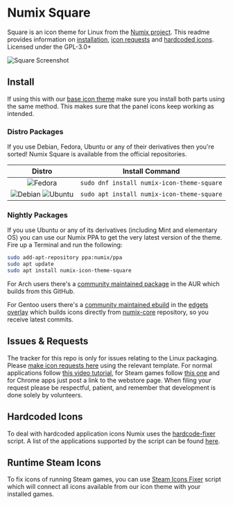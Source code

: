 # Numix Square

Square is an icon theme for Linux from the [Numix project](https://numixproject.github.io/). This readme provides information on [installation](https://github.com/numixproject/numix-icon-theme-square/#installation), [icon requests](https://github.com/numixproject/numix-icon-theme-square/#icon-requests) and [hardcoded icons](https://github.com/numixproject/numix-icon-theme-square/#hardcoded-icons). Licensed under the GPL-3.0+

![Square Screenshot](https://user-images.githubusercontent.com/27789806/35548117-fc605166-0542-11e8-8dd4-a588753bb0f8.png)

## Install

If using this with our [base icon theme](https://github.com/numixproject/numix-icon-theme) make sure you install both parts using the same method. This makes sure that the panel icons keep working as intended.

### Distro Packages

If you use Debian, Fedora, Ubuntu or any of their derivatives then you're sorted! Numix Square is available from the official repositories.

| Distro | Install Command |
| :----: | :----:|
| ![Fedora] | `sudo dnf install numix-icon-theme-square` |
| ![Debian]&nbsp;![Ubuntu]| `sudo apt install numix-icon-theme-square` |

### Nightly Packages

If you use Ubuntu or any of its derivatives (including Mint and elementary OS) you can use our Numix PPA to get the very latest version of the theme. Fire up a Terminal and run the following:

```bash
sudo add-apt-repository ppa:numix/ppa
sudo apt update
sudo apt install numix-icon-theme-square
```

For Arch users there's a [community maintained package](https://aur.archlinux.org/packages/numix-icon-theme-square-git/) in the AUR which builds from this GitHub.

For Gentoo users there's a [community maintained ebuild](https://github.com/BlueManCZ/edgets/blob/master/x11-themes/numix-icon-theme/numix-icon-theme-9999.ebuild) in the [edgets overlay](https://github.com/BlueManCZ/edgets) which builds icons directly from [numix-core](https://github.com/numixproject/numix-core) repository, so you receive latest commits.

## Issues & Requests

The tracker for this repo is only for issues relating to the Linux packaging. Please [make icon requests here](https://github.com/numixproject/numix-core/issues/new/choose) using the relevant template.
For normal applications follow [this video tutorial](https://plus.google.com/+NumixprojectOrg/posts/DkRmhFZuWez), for Steam games follow [this one](https://www.youtube.com/watch?v=BuUy4CzCoXc) and for Chrome apps just post a link to the webstore page. When filing your request please be respectful, patient, and remember that development is done solely by volunteers.

## Hardcoded Icons

To deal with hardcoded application icons Numix uses the [hardcode-fixer](https://github.com/Foggalong/hardcode-fixer) script. A list of the applications supported by the script can be found [here](https://github.com/Foggalong/hardcode-fixer/wiki/App-Support).

## Runtime Steam Icons

To fix icons of running Steam games, you can use [Steam Icons Fixer](https://github.com/BlueManCZ/SIF) script which will connect all icons available from our icon theme with your installed games.

[arch]: https://antergos.com/distro-logos/archlogo26x26.png
[fedora]: https://user-images.githubusercontent.com/17854950/86288769-c3351a00-bbea-11ea-908c-156c7bf0b778.png
[openSUSE]: https://antergos.com/distro-logos/Geeko-button-bling7.png
[ubuntu]: https://user-images.githubusercontent.com/17854950/86288823-e069e880-bbea-11ea-9214-4764c5628f39.png
[debian]: https://user-images.githubusercontent.com/17854950/86288828-e4960600-bbea-11ea-9a46-4eb19621b3ae.png
[gentoo]: https://user-images.githubusercontent.com/17854950/86288836-e790f680-bbea-11ea-8104-3aa429805d0e.png
